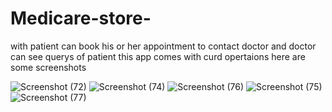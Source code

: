 ﻿# Medicare-store-
 with patient can book his or her appointment to contact doctor
 and doctor can see querys of patient 
 this app comes with curd opertaions 
 here are some screenshots 
 
![Screenshot (72)](https://github.com/Taimbur/Medicare-store-/assets/118272408/1dc76bee-3185-4d63-b8b5-8e9aabf6d454)
![Screenshot (74)](https://github.com/Taimbur/Medicare-store-/assets/118272408/68937b7e-78f1-4961-9abf-29bb665af21e)
![Screenshot (76)](https://github.com/Taimbur/Medicare-store-/assets/118272408/17213713-495c-4615-8c05-fa05cdf68281)
![Screenshot (75)](https://github.com/Taimbur/Medicare-store-/assets/118272408/27fa7802-a8ec-4696-94f1-916e05abe30e)
![Screenshot (77)](https://github.com/Taimbur/Medicare-store-/assets/118272408/ade0d8bb-aa75-46c1-b33b-fa12ab982c39)
